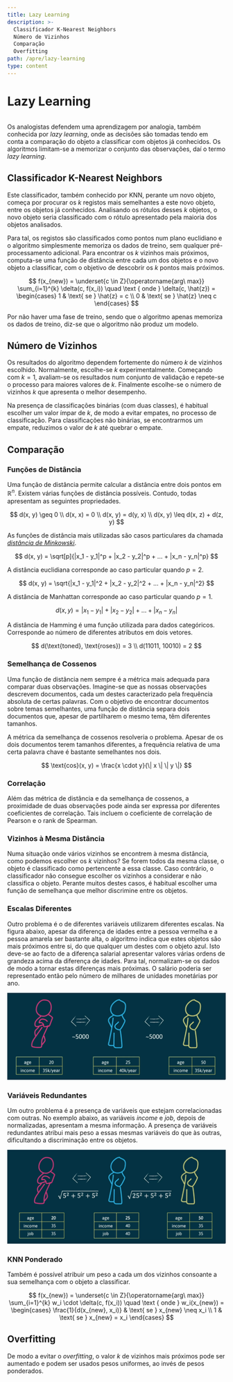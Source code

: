 ```yaml
---
title: Lazy Learning
description: >-
  Classificador K-Nearest Neighbors
  Número de Vizinhos
  Comparação
  Overfitting
path: /apre/lazy-learning
type: content
---
```


# Lazy Learning

```toc

```

Os analogistas defendem uma aprendizagem por analogia, também conhecida por
_lazy learning_, onde as decisões são tomadas tendo em conta a comparação do
objeto a classificar com objetos já conhecidos. Os algoritmos limitam-se a
memorizar o conjunto das observações, daí o termo _lazy learning_.

## Classificador K-Nearest Neighbors

Este classificador, também conhecido por KNN, perante um novo objeto, começa
por procurar os $k$ registos mais semelhantes a este novo objeto, entre os
objetos já conhecidos. Analisando os rótulos desses $k$ objetos, o novo objeto
seria classificado com o rótulo apresentado pela maioria dos objetos
analisados.

Para tal, os registos são classificados como pontos num plano euclidiano e o
algoritmo simplesmente memoriza os dados de treino, sem qualquer
pré-processamento adicional. Para encontrar os $k$ vizinhos mais próximos,
computa-se uma função de distância entre cada um dos objetos e o novo objeto a
classificar, com o objetivo de descobrir os $k$ pontos mais próximos.

$$
f(x_{new}) = \underset{c \in Z}{\operatorname{arg\ max}} \sum_{i=1}^{k} \delta(c, f(x_i)) \quad \text { onde } \delta(c, \hat{z}) = \begin{cases} 1 & \text{ se } \hat{z} = c \\ 0 & \text{ se } \hat{z} \neq c \end{cases}
$$

Por não haver uma fase de treino, sendo que o algoritmo apenas memoriza os
dados de treino, diz-se que o algoritmo não produz um modelo.

## Número de Vizinhos

Os resultados do algoritmo dependem fortemente do número $k$ de vizinhos
escolhido. Normalmente, escolhe-se $k$ experimentalmente. Começando com $k =
1$, avaliam-se os resultados num conjunto de validação e repete-se o processo
para maiores valores de $k$. Finalmente escolhe-se o número de vizinhos $k$ que
apresenta o melhor desempenho.

Na presença de classificações binárias (com duas classes), é habitual escolher
um valor ímpar de $k$, de modo a evitar empates, no processo de classificação.
Para classificações não binárias, se encontrarmos um empate, reduzimos o valor
de $k$ até quebrar o empate.

## Comparação

### Funções de Distância

Uma função de distância permite calcular a distância entre dois pontos em
$\mathbb{R}^{n}$. Existem várias funções de distância possíveis. Contudo,
todas apresentam as seguintes propriedades.

$$
d(x, y) \geq 0 \\
d(x, x) = 0 \\
d(x, y) = d(y, x) \\
d(x, y) \leq d(x, z) + d(z, y)
$$

As funções de distância mais utilizadas são casos particulares da chamada
[_distância de Minkowski_](https://en.wikipedia.org/wiki/Minkowski_distance).

$$
d(x, y) = \sqrt[p]{|x_1 - y_1|^p + |x_2 - y_2|^p + ... + |x_n - y_n|^p}
$$

A distância euclidiana corresponde ao caso particular quando $p = 2$.

$$
d(x, y) = \sqrt{|x_1 - y_1|^2 + |x_2 - y_2|^2 + ... + |x_n - y_n|^2}
$$

A distância de Manhattan corresponde ao caso particular quando $p = 1$.

$$
d(x, y) = |x_1 - y_1| + |x_2 - y_2| + ... + |x_n - y_n|
$$

A distância de Hamming é uma função utilizada para dados categóricos.
Corresponde ao número de diferentes atributos em dois vetores.

$$
d(\text{toned}, \text{roses}) = 3 \\
d(11011, 10010) = 2
$$

### Semelhança de Cossenos

Uma função de distância nem sempre é a métrica mais adequada para comparar duas
observações. Imagine-se que as nossas observações descrevem documentos, cada
um destes caracterizado pela frequência absoluta de certas palavras. Com o
objetivo de encontrar documentos sobre temas semelhantes, uma função de
distância separa dois documentos que, apesar de partilharem o mesmo tema, têm
diferentes tamanhos.

A métrica da semelhança de cossenos resolveria o problema. Apesar de os dois
documentos terem tamanhos diferentes, a frequência relativa de uma certa
palavra chave é bastante semelhantes nos dois.

$$
\text{cos}(x, y) = \frac{x \cdot y}{\| x \| \| y \|}
$$

### Correlação

Além das métrica de distância e da semelhança de cossenos, a proximidade de
duas observações pode ainda ser expressa por diferentes coeficientes de
correlação. Tais incluem o coeficiente de correlação de Pearson e o rank de
Spearman.

### Vizinhos à Mesma Distância

Numa situação onde vários vizinhos se encontrem à mesma distância, como podemos
escolher os $k$ vizinhos? Se forem todos da mesma classe, o objeto é
classificado como pertencente a essa classe. Caso contrário, o classificador
não consegue escolher os vizinhos a considerar e não classifica o objeto.
Perante muitos destes casos, é habitual escolher uma função de semelhança que
melhor discrimine entre os objetos.

### Escalas Diferentes

Outro problema é o de diferentes variáveis utilizarem diferentes escalas. Na
figura abaixo, apesar da diferença de idades entre a pessoa vermelha e a pessoa
amarela ser bastante alta, o algoritmo indica que estes objetos são mais
próximos entre si, do que qualquer um destes com o objeto azul. Isto deve-se ao
facto de a diferença salarial apresentar valores várias ordens de grandeza
acima da diferença de idades. Para tal, normalizam-se os dados de modo a tornar
estas diferenças mais próximas. O salário poderia ser representado então pelo
número de milhares de unidades monetárias por ano.

<!-- TODO change to SVG -->

![Diferentes Escalas](./assets/0007-different-scales.png)

### Variáveis Redundantes

Um outro problema é a presença de variáveis que estejam correlacionadas com
outras. No exemplo abaixo, as variáveis _income_ e _job_, depois de
normalizadas, apresentam a mesma informação. A presença de variáveis
redundantes atribui mais peso a essas mesmas variáveis do que às outras,
dificultando a discriminação entre os objetos.

<!-- TODO change to SVG -->

![Variáveis Redundantes](./assets/0007-redundant-variables.png)

### KNN Ponderado

Também é possível atribuir um peso a cada um dos vizinhos consoante a sua
semelhança com o objeto a classificar.

$$
f(x_{new}) = \underset{c \in Z}{\operatorname{arg\ max}} \sum_{i=1}^{k} w_i \cdot \delta(c, f(x_i)) \quad \text { onde } w_i(x_{new}) = \begin{cases} \frac{1}{d(x_{new}, x_i)} & \text{ se } x_{new} \neq x_i \\ 1 & \text{ se } x_{new} = x_i \end{cases}
$$

## Overfitting

De modo a evitar o _overfitting_, o valor $k$ de vizinhos mais próximos pode
ser aumentado e podem ser usados pesos uniformes, ao invés de pesos ponderados.
